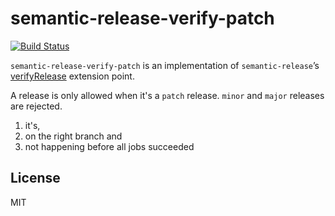 # semantic-release-verify-patch

[![Build Status](https://travis-ci.org/DaRaFF/semantic-release-verify-patch.svg?branch=master)](https://travis-ci.org/DaRaFF/semantic-release-verify-patch)

`semantic-release-verify-patch` is an implementation of
`semantic-release`’s [verifyRelease](https://github.com/semantic-release/semantic-release#verifyrelease)
extension point.

A release is only allowed when it's a `patch` release. `minor` and `major` releases are rejected.

1. it's,
2. on the right branch and
3. not happening before all jobs succeeded

## License

MIT
